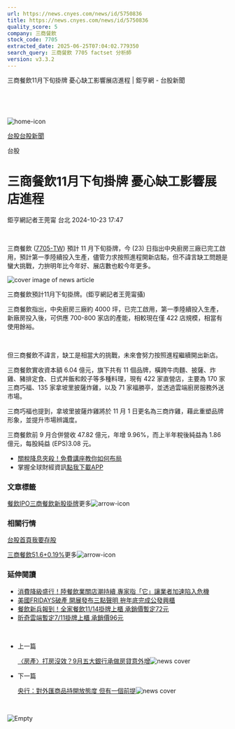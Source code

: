 ```yaml
---
url: https://news.cnyes.com/news/id/5750836
title: https://news.cnyes.com/news/id/5750836
quality_score: 5
company: 三商餐飲
stock_code: 7705
extracted_date: 2025-06-25T07:04:02.779350
search_query: 三商餐飲 7705 factset 分析師
version: v3.3.2
---
```


三商餐飲11月下旬掛牌 憂心缺工影響展店進程 | 鉅亨網 - 台股新聞

‌

‌

![home-icon](/assets/icons/breadCrumb/symbol-icon-home.svg)

[台股](/news/cat/tw_stock)[台股新聞](/news/cat/tw_stock_news)

台股

# 三商餐飲11月下旬掛牌 憂心缺工影響展店進程

鉅亨網記者王莞甯 台北 2024-10-23 17:47

‌

三商餐飲 ([7705-TW](https://www.cnyes.com/twstock/7705)) 預計 11 月下旬掛牌，今 (23) 日指出中央廚房三廠已完工啟用，預計第一季陸續投入生產，儘管力求按照進程開新店點，但不諱言缺工問題是蠻大挑戰，力拚明年比今年好、展店數也較今年更多。

![cover image of news article](/_next/image?url=https%3A%2F%2Fcimg.cnyes.cool%2Fprod%2Fnews%2F5750836%2Fl%2Fbc72ba6c87f83da94480407008a1c6d9.jpg&w=3840&q=75)

三商餐飲預計11月下旬掛牌。(鉅亨網記者王莞甯攝)

三商餐飲指出，中央廚房三廠約 4000 坪，已完工啟用，第一季陸續投入生產，新廠房投入後，可供應 700-800 家店的產能，相較現在僅 422 店規模，相當有使用餘裕。

‌

但三商餐飲不諱言，缺工是相當大的挑戰，未來會努力按照進程繼續開出新店。

三商餐飲實收資本額 6.04 億元，旗下共有 11 個品牌，橫跨牛肉麵、披薩、炸雞、豬排定食、日式丼飯和餃子等多種料理，現有 422 家直營店，主要為 170 家三商巧福、135 家拿坡里披薩炸雞，以及 71 家福勝亭，並透過雲端廚房服務外送市場。

三商巧福也提到，拿坡里披薩炸雞將於 11 月 1 日更名為三商炸雞，藉此重塑品牌形象，並提升市場辨識度。

三商餐飲前 9 月合併營收 47.82 億元，年增 9.96%，而上半年稅後純益為 1.86 億元，每股純益 (EPS)3.08 元。

* [關稅降息夾殺！免費講座教你如何布局](https://www.rsc.com.tw/Cnyes_RSC/SeminarBooking2025InvestmentOutlook.aspx?utm_source=anue&utm_medium=usstocks_end)
* 掌握全球財經資訊[點我下載APP](http://www.cnyes.com/app/?utm_source=mweb&utm_medium=HamMenuBanner&utm_campaign=fixed&utm_content=entr)

### 文章標籤

[餐飲](https://news.cnyes.com/tag/餐飲 "餐飲")[IPO](https://news.cnyes.com/tag/IPO "IPO")[三商餐飲](https://news.cnyes.com/tag/三商餐飲 "三商餐飲")[新股掛牌](https://news.cnyes.com/tag/新股掛牌 "新股掛牌")更多![arrow-icon](/assets/icons/arrows/arrow-down.svg)

### 相關行情

[台股首頁](https://www.cnyes.com/twstock)[我要存股](https://supr.link/8OHaU)

[三商餐飲51.6+0.19%](https://www.cnyes.com/twstock/7705)更多![arrow-icon](/assets/icons/arrows/arrow-down.svg)

### 延伸閱讀

* [消費降級盛行！陸餐飲業關店潮持續 專家指「它」讓業者加速陷入危機](/news/id/5742378)
* [美國FRIDAYS破產 開展發布三點聲明 拚年底完成公發興櫃](/news/id/5749730)
* [餐飲新兵報到！全家餐飲11/14掛牌上櫃 承銷價暫定72元](/news/id/5750777)
* [昕奇雲端暫定7/11掛牌上櫃 承銷價96元](/news/id/6037284)

‌

* 上一篇

  [〈房產〉打房沒效？9月五大銀行承做房貸意外增](/news/id/5751060)![news cover](https://cimg.cnyes.cool/prod/news/5751060/m/441b671352b2cf3b452637170efa2ceb.jpg)
* 下一篇

  [央行：對外匯商品持開放態度 但有一個前提](/news/id/5750647)![news cover](https://cimg.cnyes.cool/prod/news/5750647/m/259cc991746dd95385abc379a811d357.jpg)

‌

![Empty](/assets/icons/skeleton/empty-image.svg)

‌